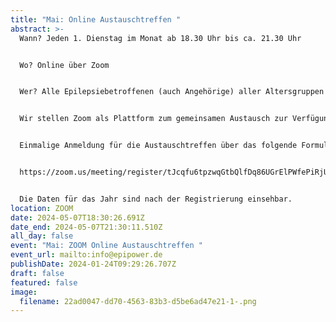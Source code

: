 ```yaml
---
title: "Mai: Online Austauschtreffen "
abstract: >-
  Wann? Jeden 1. Dienstag im Monat ab 18.30 Uhr bis ca. 21.30 Uhr 


  Wo? Online über Zoom


  Wer? Alle Epilepsiebetroffenen (auch Angehörige) aller Altersgruppen


  Wir stellen Zoom als Plattform zum gemeinsamen Austausch zur Verfügung. Die Teilnehmer können in themenspezifische Breakoutsessions, um über alle verschiedenen Themen rund um Epilepsie, aber auch Privates zu diskutieren. Wir haben eine sehr lockere Atmosphäre und jeder kann kommen und gehen, wie es persönlich am angenehmsten ist.


  Einmalige Anmeldung für die Austauschtreffen über das folgende Formular:


  https://zoom.us/meeting/register/tJcqfu6tpzwqGtbQlfDq86UGrElPWfePiRjU


  Die Daten für das Jahr sind nach der Registrierung einsehbar.
location: ZOOM
date: 2024-05-07T18:30:26.691Z
date_end: 2024-05-07T21:30:11.510Z
all_day: false
event: "Mai: ZOOM Online Austauschtreffen "
event_url: mailto:info@epipower.de
publishDate: 2024-01-24T09:29:26.707Z
draft: false
featured: false
image:
  filename: 22ad0047-dd70-4563-83b3-d5be6ad47e21-1-.png
---
```

